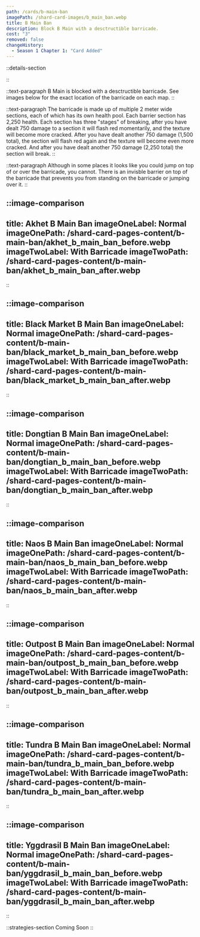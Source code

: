 ```yaml
---
path: /cards/b-main-ban
imagePath: /shard-card-images/b_main_ban.webp
title: B Main Ban
description: Block B Main with a desctructible barricade.
cost: "3"
removed: false
changeHistory:
  - Season 1 Chapter 1: "Card Added"
---
```


::details-section

::

::text-paragraph
B Main is blocked with a desctructible barricade. See images below for the exact location of the barricade on each map.
::

::text-paragraph
The barricade is made up of multiple 2 meter wide sections, each of which has its own health pool. Each barrier section has 2,250 health. Each section has three "stages" of breaking, after you have dealt 750 damage to a section it will flash red momentarily, and the texture will become more cracked. After you have dealt another 750 damage (1,500 total), the section will flash red again and the texture will become even more cracked. And after you have dealt another 750 damage (2,250 total) the section will break.
::

::text-paragraph
Although in some places it looks like you could jump on top of or over the barricade, you cannot. There is an invisble barrier on top of the barricade that prevents you from standing on the barricade or jumping over it.
::

::image-comparison
---
title: Akhet B Main Ban
imageOneLabel: Normal
imageOnePath: /shard-card-pages-content/b-main-ban/akhet_b_main_ban_before.webp
imageTwoLabel: With Barricade
imageTwoPath: /shard-card-pages-content/b-main-ban/akhet_b_main_ban_after.webp
---
::

::image-comparison
---
title: Black Market B Main Ban
imageOneLabel: Normal
imageOnePath: /shard-card-pages-content/b-main-ban/black_market_b_main_ban_before.webp
imageTwoLabel: With Barricade
imageTwoPath: /shard-card-pages-content/b-main-ban/black_market_b_main_ban_after.webp
---
::

::image-comparison
---
title: Dongtian B Main Ban
imageOneLabel: Normal
imageOnePath: /shard-card-pages-content/b-main-ban/dongtian_b_main_ban_before.webp
imageTwoLabel: With Barricade
imageTwoPath: /shard-card-pages-content/b-main-ban/dongtian_b_main_ban_after.webp
---
::

::image-comparison
---
title: Naos B Main Ban
imageOneLabel: Normal
imageOnePath: /shard-card-pages-content/b-main-ban/naos_b_main_ban_before.webp
imageTwoLabel: With Barricade
imageTwoPath: /shard-card-pages-content/b-main-ban/naos_b_main_ban_after.webp
---
::

::image-comparison
---
title: Outpost B Main Ban
imageOneLabel: Normal
imageOnePath: /shard-card-pages-content/b-main-ban/outpost_b_main_ban_before.webp
imageTwoLabel: With Barricade
imageTwoPath: /shard-card-pages-content/b-main-ban/outpost_b_main_ban_after.webp
---
::

::image-comparison
---
title: Tundra B Main Ban
imageOneLabel: Normal
imageOnePath: /shard-card-pages-content/b-main-ban/tundra_b_main_ban_before.webp
imageTwoLabel: With Barricade
imageTwoPath: /shard-card-pages-content/b-main-ban/tundra_b_main_ban_after.webp
---
::

::image-comparison
---
title: Yggdrasil B Main Ban
imageOneLabel: Normal
imageOnePath: /shard-card-pages-content/b-main-ban/yggdrasil_b_main_ban_before.webp
imageTwoLabel: With Barricade
imageTwoPath: /shard-card-pages-content/b-main-ban/yggdrasil_b_main_ban_after.webp
---
::

::strategies-section
Coming Soon
::

